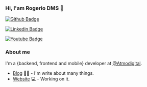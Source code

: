 ### Hi, I'am Rogerio DMS  👋

[![Github Badge](https://img.shields.io/badge/-Github-000?style=flat-square&logo=Github&logoColor=white&link=https://github.com/rogeriodms)](https://github.com/rogeriodms)

[![Linkedin Badge](https://img.shields.io/badge/-LinkedIn-blue?style=flat-square&logo=Linkedin&logoColor=white&link=https://www.linkedin.com/in/rogerio-della-maggiora-9748a4152/)](https://www.linkedin.com/in/rogerio-della-maggiora-9748a4152/)

[![Youtube Badge](https://img.shields.io/badge/-YouTube-ff0000?style=flat-square&labelColor=ff0000&logo=https://www.youtube.com/channel/UCvlB1PIL0LwXXbgrL113Uxw)](https://www.youtube.com/channel/UCvlB1PIL0LwXXbgrL113Uxw)

### About me
I'm a {backend, frontend and mobile} developer at [@Atmodigital](https://atmodigital.com.br/).

- [Blog](http://rogeriodella.com.br/#interests) ✍🏼 - I'm write about many things.
- [Website](http://rogeriodella.com.br/) 💻 - Working on it.
<!--
**rogeriodms/rogeriodms** is a ✨ _special_ ✨ repository because its `README.md` (this file) appears on your GitHub profile.

Here are some ideas to get you started:

- 🔭 I’m currently working on ...
- 🌱 I’m currently learning ...
- 👯 I’m looking to collaborate on ...
- 🤔 I’m looking for help with ...
- 💬 Ask me about ...
- 📫 How to reach me: ...
- 😄 Pronouns: ...
- ⚡ Fun fact: ...
-->
